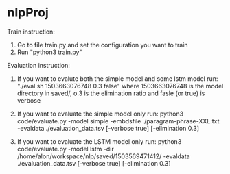 # nlpProj
Train instruction:

1. Go to file train.py and set the configuration you want to train
2. Run "python3 train.py"

Evaluation instruction:
1. If you want to evalute both the simple model and some lstm model run:
	"./eval.sh 1503663076748 0.3 false"
	where 1503663076748 is the model directory in saved/, o.3 is the elimination ratio and fasle (or true) is verbose

2. If you want to evaluate the simple model only run:
	python3 code/evaluate.py -model simple -embdsfile ./paragram-phrase-XXL.txt -evaldata ./evaluation_data.tsv [-verbose true] [-elimination 0.3]

3. If you want to evaluate the LSTM model only run:
	python3 code/evaluate.py -model lstm -dir /home/alon/workspace/nlp/saved/1503569471412/ -evaldata ./evaluation_data.tsv [-verbose true] [-elimination 0.3]
